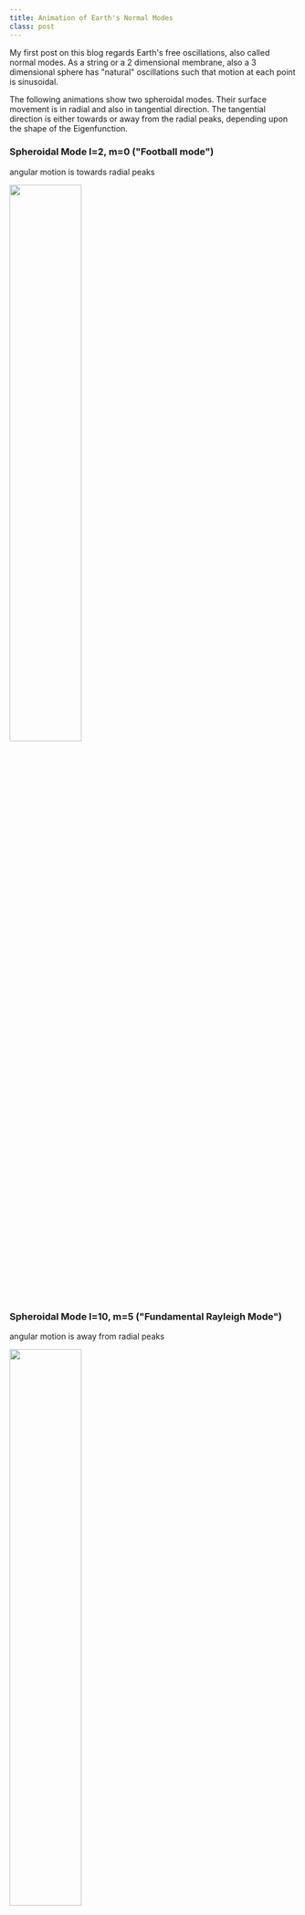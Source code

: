 ```yaml
---
title: Animation of Earth's Normal Modes
class: post
---
```



My first post on this blog regards Earth's free oscillations, also called normal modes.
As a string or a 2 dimensional membrane, also a 3 dimensional sphere has "natural" oscillations such that motion at each point is sinusoidal.

The following animations show two spheroidal modes. Their surface movement is in radial and also in tangential direction. The tangential direction is either towards or away from the radial peaks, depending upon the shape of the Eigenfunction.

### Spheroidal Mode l=2, m=0 ("Football mode")

angular motion is towards radial peaks

<img src="/images/posts/S2m0.gif" style="width:50%"></img>

### Spheroidal Mode l=10, m=5 ("Fundamental Rayleigh Mode")

angular motion is away from radial peaks

<img src="/images/posts/D10m5.gif" style="width:50%"></img>


A detailed derivation of the frequency and shape of these oscillations can be found in:

_Woodhouse, J. H., & Deuss, A. (2007). Theory and Observations - Earth’s Free Oscillations. Treatise on Geophysics_

_Deuss, A., & Woodhouse, J. H. (2004). Iteration method to determine the eigenvalues and eigenvectors of a target multiplet including full mode coupling. Geophysical Journal International_

_Al-Attar, D. (2007). A solution of the elastodynamic equation in an anelastic earth model. Geophysical Journal International_

_Dahlen and Tromp (1998). Theoretical global seismology_
